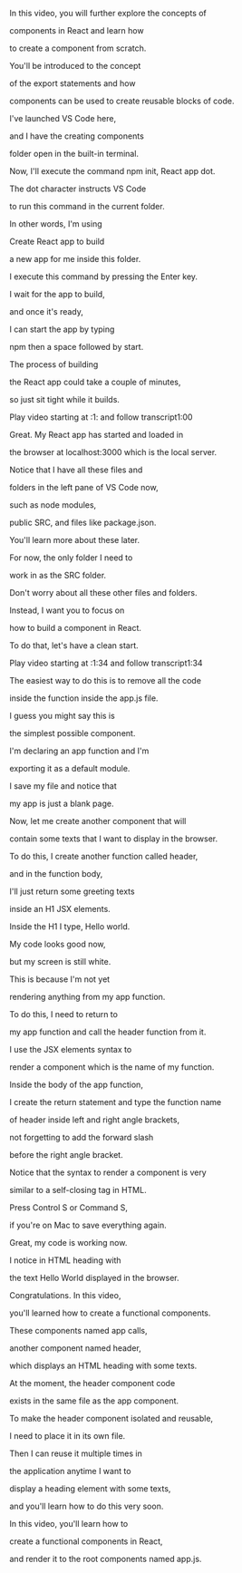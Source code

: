 In this video, you will further explore the concepts of 

components in React and learn how 

to create a component from scratch. 

You'll be introduced to the concept 

of the export statements and how 

components can be used to create reusable blocks of code. 

I've launched VS Code here, 

and I have the creating components 

folder open in the built-in terminal. 

Now, I'll execute the command npm init, React app dot. 

The dot character instructs VS Code 

to run this command in the current folder. 

In other words, I'm using 

Create React app to build 

a new app for me inside this folder. 

I execute this command by pressing the Enter key. 

I wait for the app to build, 

and once it's ready, 

I can start the app by typing 

npm then a space followed by start. 

The process of building 

the React app could take a couple of minutes, 

so just sit tight while it builds.

Play video starting at :1: and follow transcript1:00

Great. My React app has started and loaded in 

the browser at localhost:3000 which is the local server. 

Notice that I have all these files and 

folders in the left pane of VS Code now, 

such as node modules, 

public SRC, and files like package.json. 

You'll learn more about these later. 

For now, the only folder I need to 

work in as the SRC folder. 

Don't worry about all these other files and folders. 

Instead, I want you to focus on 

how to build a component in React. 

To do that, let's have a clean start.

Play video starting at :1:34 and follow transcript1:34

The easiest way to do this is to remove all the code 

inside the function inside the app.js file. 

I guess you might say this is 

the simplest possible component. 

I'm declaring an app function and I'm 

exporting it as a default module. 

I save my file and notice that 

my app is just a blank page. 

Now, let me create another component that will 

contain some texts that I want to display in the browser. 

To do this, I create another function called header, 

and in the function body, 

I'll just return some greeting texts 

inside an H1 JSX elements. 

Inside the H1 I type, Hello world. 

My code looks good now, 

but my screen is still white. 

This is because I'm not yet 

rendering anything from my app function. 

To do this, I need to return to 

my app function and call the header function from it. 

I use the JSX elements syntax to 

render a component which is the name of my function. 

Inside the body of the app function, 

I create the return statement and type the function name 

of header inside left and right angle brackets, 

not forgetting to add the forward slash 

before the right angle bracket. 

Notice that the syntax to render a component is very 

similar to a self-closing tag in HTML. 

Press Control S or Command S, 

if you're on Mac to save everything again. 

Great, my code is working now. 

I notice in HTML heading with 

the text Hello World displayed in the browser. 

Congratulations. In this video, 

you'll learned how to create a functional components. 

These components named app calls, 

another component named header, 

which displays an HTML heading with some texts. 

At the moment, the header component code 

exists in the same file as the app component. 

To make the header component isolated and reusable, 

I need to place it in its own file. 

Then I can reuse it multiple times in 

the application anytime I want to 

display a heading element with some texts, 

and you'll learn how to do this very soon. 

In this video, you'll learn how to 

create a functional components in React, 

and render it to the root components named app.js.